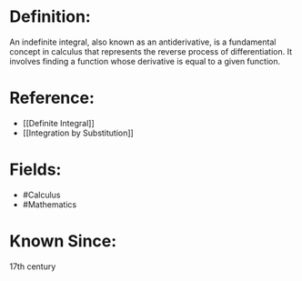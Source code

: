 

# Definition:
An indefinite integral, also known as an antiderivative, is a fundamental concept in calculus that represents the reverse process of differentiation. It involves finding a function whose derivative is equal to a given function.

# Reference:
- [[Definite Integral]]
- [[Integration by Substitution]]

# Fields: 
- #Calculus
- #Mathematics

# Known Since:
17th century

